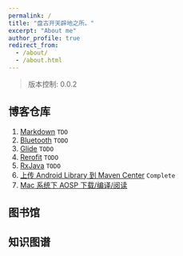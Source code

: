 ```yaml
---
permalink: /
title: "盘古开天辟地之所。"
excerpt: "About me"
author_profile: true
redirect_from: 
  - /about/
  - /about.html
---
```


> 版本控制: 0.0.2
> 
## 博客仓库
1. [Markdown](https://github.com/pangu-documents/Documents/blob/main/Markdown.md) `TDO`
2. [Bluetooth](https://github.com/pangu-documents/Documents/blob/main/Bluetooth.md) `TODO`
3. [Glide](https://github.com/pangu-documents/Documents/blob/main/Glide.md) `TODO`
4. [Rerofit](https://github.com/pangu-documents/Documents/blob/main/Retrofit.md) `TODO`
5. [RxJava](https://github.com/pangu-documents/Documents/blob/main/RxJava%20document.md) `TODO`
6. [上传 Android Library 到 Maven Center](https://github.com/pangu-documents/Documents/blob/main/%E4%B8%8A%E4%BC%A0%20Android%20Library%20%E5%88%B0%20Maven%20Center.md) `Complete`
7. [Mac 系统下 AOSP 下载/编译/阅读](https://github.com/pangu-documents/Documents/blob/main/AOSP.md)

## 图书馆
## 知识图谱